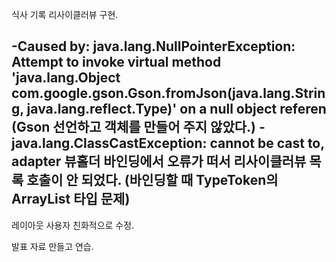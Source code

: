 식사 기록 리사이클러뷰 구현.

-Caused by: java.lang.NullPointerException: Attempt to invoke virtual method 'java.lang.Object com.google.gson.Gson.fromJson(java.lang.String, java.lang.reflect.Type)' on a null object referen
(Gson 선언하고 객체를 만들어 주지 않았다.)
-java.lang.ClassCastException: cannot be cast to, adapter 뷰홀더 바인딩에서 오류가 떠서 리사이클러뷰 목록 호출이 안 되었다. 
(바인딩할 때 TypeToken의 ArrayList 타입 문제)
-

레이아웃 사용자 친화적으로 수정. 

발표 자료 만들고 연습. 
